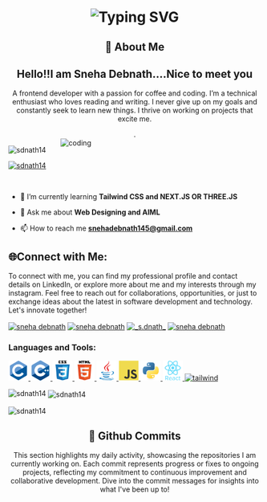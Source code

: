 <div align="center">
    <h1><img src="https://readme-typing-svg.herokuapp.com?font=Jetbrains+mono&size=40&duration=3000&color=33FF33&center=true&vCenter=true&width=435&lines=Hey..+I'm+S.DNATH;This+is..;..my+Github..;" alt="Typing SVG"/></h1>
    
</div>
<div align="center">
    <h2>🚀 About Me</h2>
    <h2>Hello!!I am Sneha Debnath....Nice to meet you</h2>
    <p>A frontend developer with a passion for coffee and coding. I’m a technical enthusiast who loves reading and writing. I never give up on my goals and constantly seek to learn new things. I thrive on working on projects that excite me.</p>.
    
</div>
<img align="right" alt="coding" width="400" src="https://www.creativefabrica.com/wp-content/uploads/2023/04/03/Lofi-Anime-Girl-Programming-At-Computer-66116973-1.png">

<p align="left"> <img src="https://komarev.com/ghpvc/?username=sdnath14&label=Profile%20views&color=0e75b6&style=flat" alt="sdnath14" /> </p>

<p align="left"> <a href="https://github.com/ryo-ma/github-profile-trophy"><img src="https://github-profile-trophy.vercel.app/?username=sdnath14" alt="sdnath14" /></a> </p>

<p align="left"> <a href="https://twitter.com/" target="blank"><img src="https://img.shields.io/twitter/follow/?logo=twitter&style=for-the-badge" alt="" /></a> </p>

- 🌱 I’m currently learning **Tailwind CSS and NEXT.JS OR THREE.JS**

- 💬 Ask me about **Web Designing and AIML**

- 📫 How to reach me **snehadebnath145@gmail.com**

<h2 align="left">🌐Connect with Me:</h3>
<p align="left">To connect with me, you can find my professional profile and contact details on LinkedIn, or explore more about me and my interests through my instagram. Feel free to reach out for collaborations, opportunities, or just to exchange ideas about the latest in software development and technology. Let's innovate together!</p>
<p align="left">
<a href="https://www.linkedin.com/in/sneha-debnath-11a631258/" target="blank"><img align="center" src="https://raw.githubusercontent.com/rahuldkjain/github-profile-readme-generator/master/src/images/icons/Social/linked-in-alt.svg" alt="sneha debnath" height="30" width="40" /></a>
<a href="https://www.facebook.com/profile.php?id=100058876712110" target="blank"><img align="center" src="https://raw.githubusercontent.com/rahuldkjain/github-profile-readme-generator/master/src/images/icons/Social/facebook.svg" alt="sneha debnath" height="30" width="40" /></a>
<a href="https://www.instagram.com/_s.dnath_/" target="blank"><img align="center" src="https://raw.githubusercontent.com/rahuldkjain/github-profile-readme-generator/master/src/images/icons/Social/instagram.svg" alt="_s.dnath_" height="30" width="40" /></a>
<a href="https://leetcode.com/u/snehadebnath/" target="blank"><img align="center" src="https://raw.githubusercontent.com/rahuldkjain/github-profile-readme-generator/master/src/images/icons/Social/leet-code.svg" alt="sneha debnath" height="30" width="40" /></a>
</p>

<h3 align="left">Languages and Tools:</h3>
<p align="left"> <a href="https://www.cprogramming.com/" target="_blank" rel="noreferrer"> <img src="https://raw.githubusercontent.com/devicons/devicon/master/icons/c/c-original.svg" alt="c" width="40" height="40"/> </a> <a href="https://www.w3schools.com/cpp/" target="_blank" rel="noreferrer"> <img src="https://raw.githubusercontent.com/devicons/devicon/master/icons/cplusplus/cplusplus-original.svg" alt="cplusplus" width="40" height="40"/> </a> <a href="https://www.w3schools.com/css/" target="_blank" rel="noreferrer"> <img src="https://raw.githubusercontent.com/devicons/devicon/master/icons/css3/css3-original-wordmark.svg" alt="css3" width="40" height="40"/> </a> <a href="https://www.w3.org/html/" target="_blank" rel="noreferrer"> <img src="https://raw.githubusercontent.com/devicons/devicon/master/icons/html5/html5-original-wordmark.svg" alt="html5" width="40" height="40"/> </a> <a href="https://www.java.com" target="_blank" rel="noreferrer"> <img src="https://raw.githubusercontent.com/devicons/devicon/master/icons/java/java-original.svg" alt="java" width="40" height="40"/> </a> <a href="https://developer.mozilla.org/en-US/docs/Web/JavaScript" target="_blank" rel="noreferrer"> <img src="https://raw.githubusercontent.com/devicons/devicon/master/icons/javascript/javascript-original.svg" alt="javascript" width="40" height="40"/> </a> <a href="https://www.python.org" target="_blank" rel="noreferrer"> <img src="https://raw.githubusercontent.com/devicons/devicon/master/icons/python/python-original.svg" alt="python" width="40" height="40"/> </a> <a href="https://reactjs.org/" target="_blank" rel="noreferrer"> <img src="https://raw.githubusercontent.com/devicons/devicon/master/icons/react/react-original-wordmark.svg" alt="react" width="40" height="40"/> </a> <a href="https://tailwindcss.com/" target="_blank" rel="noreferrer"> <img src="https://www.vectorlogo.zone/logos/tailwindcss/tailwindcss-icon.svg" alt="tailwind" width="40" height="40"/> </a> </p>

<p><img align="left" src="https://github-readme-stats.vercel.app/api/top-langs?username=sdnath14&show_icons=true&locale=en&layout=compact" alt="sdnath14" /></p>

<p>&nbsp;<img align="center" src="https://github-readme-stats.vercel.app/api?username=sdnath14&show_icons=true&locale=en" alt="sdnath14" /></p>

<p><img align="center" src="https://github-readme-streak-stats.herokuapp.com/?user=sdnath14&" alt="sdnath14" /></p>
<div align="center">
    <h2>🚀 Github Commits</h2>
      <p>This section highlights my daily activity, showcasing the repositories I am currently working on. Each commit represents progress or fixes to ongoing projects, reflecting my commitment to continuous improvement and collaborative development. Dive into the commit messages for insights into what I've been up to!</p>
  </div>
